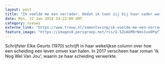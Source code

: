 ```yaml
---
layout: post
title: "Ik voelde me een verrader. Omdat ik toen zij bij haar vader was naar Frankrijk was afgereisd. Met ene M."
date: Mon, 22 Jan 2018 14:22:00 GMT
category: nieuws
externe_link: "https://www.trouw.nl/samenleving/ik-voelde-me-een-verrader-omdat-ik-toen-zij-bij-haar-vader-was-naar-frankrijk-was-afgereisd-met-ene-m-~ae728862/"
feature_image: "https://images0.persgroep.net/rcs/G-5ZoAkM0rNms1vo0PqflePu1V8/diocontent/121443919/_focus/0.70703125/0.5128205128205128/_fill/230/230?appId=e9b4e2a1869038ffcaf318a6d1463b0b&quality=0.9&format=jpeg"
---
```


Schrijfster Elke Geurts (1970) schrijft in haar wekelijkse column over hoe een scheiding een leven omver kan halen. In 2017 verscheen haar roman 'Ik Nog Wel Van Jou', waarin ze haar scheiding verwerkte.
